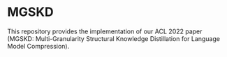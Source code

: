 # MGSKD
This repository provides the implementation of our ACL 2022 paper (MGSKD: Multi-Granularity Structural Knowledge Distillation for Language Model Compression).
